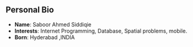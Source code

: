 ## Personal Bio
- __Name__: Saboor Ahmed Siddiqie   
- __Interests__: Internet Programming, Database, Spatial problems, mobile.
- __Born__: Hyderabad ,INDIA
